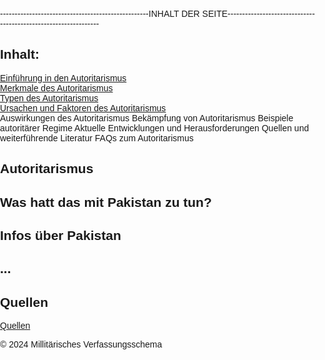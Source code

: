 <html>
<head>
    <meta charset="UTF-8">
    <meta name="viewport" content="width=device-width, initial-scale=1.0">
    <link rel="stylesheet" href="styles.css">
    <title>Popup-Fenster</title>
    <style>
        body {
            font-family: Arial, sans-serif;
            margin: 0;
            padding: 0;
        }
        .overlay {
            display: none;
            position: fixed;
            top: 0;
            left: 0;
            width: 100%;
            height: 100%;
            background-color: rgba(128, 128, 128, 0.5); /* Grau, durchsichtig */
            justify-content: center;
            align-items: center;
        }
        .popup {
            background-color: #fff; /* Weiß */
            padding: 20px;
            border-radius: 10px;
            box-shadow: 0 0 10px rgba(0, 0, 0, 0.5); /* Schwarzer Schatten */
            text-align: center;
        }
        .popup a {
            color: #1E90FF; /* Blau */
            text-decoration: underline;
            cursor: pointer;
        }
        .popup a:hover {
            color: #000; /* Schwarz */
        }
        .popup button {
            margin: 10px;
            padding: 8px 15px;
            font-size: 16px;
            cursor: pointer;
            border: none;
            border-radius: 5px;
        }
        .popup #okButton {
            background-color: #000; /* Schwarz */
            color: #fff; /* Weiß */
        }
        .popup #cancelButton {
            background-color: #000; /* Schwarz */
            color: #fff; /* Weiß */
        }
    </style>
</head>
<body>

<div class="overlay" id="popupOverlay">
    <div class="popup">
        <p>Mit dem Klick auf "<a href="Fehler.html" target="_self">Nutzungsbedingungen</a>" und "<a href="Fehler.html" target="_self">Richtlinien</a>" akzeptieren Sie diese.</p>
        <button id="okButton" onclick="closePopup()">OK</button>
        <button id="cancelButton" onclick="redirectAndClose()">Abbrechen</button>
    </div>
</div>

<script>
    function openPopup() {
        document.getElementById("popupOverlay").style.display = "flex";
    }

    function closePopup() {
        document.getElementById("popupOverlay").style.display = "none";
    }

    function redirectAndClose() {
        window.location.href = 'DAann Nicht.html'; // Ersetze mit der URL deines GIFs
        setTimeout(function() {
            window.open('', '_self', ''); // Öffne ein leeres Fenster im aktuellen Tab
            window.close(); // Schließe das aktuelle Fenster
        }, 5); // Schließe die Seite nach 5 Sekunden (kann je nach GIF-Länge angepasst werden)
    }
</script>
<script>
    window.onload = openPopup;
</script>
</body>

---------------------------------------------------INHALT DER SEITE----------------------------------------------------------------
<body>
    <h2>Inhalt:</h2>
    <nav>
        <a href="#Einführung in den Autoritarismus">Einführung in den Autoritarismus</a> <br>
        <a href="#Merkmale des Autoritarismus">Merkmale des Autoritarismus</a> <br>
        <a href="#Typen des Autoritarismus">Typen des Autoritarismus</a> <br>
        <a href="#Ursachen und Faktoren des Autoritarismus">Ursachen und Faktoren des Autoritarismus</a> <br>
        <a herf="#Auswirkungen des Autoritarismus">Auswirkungen des Autoritarismus</a>
        <a herf="#Bekämpfung von Autoritarismus">Bekämpfung von Autoritarismus</a>
        <a herf="#Beispiele autoritärer Regime">Beispiele autoritärer Regime</a>
        <a herf="#Aktuelle Entwicklungen und Herausforderungen">Aktuelle Entwicklungen und Herausforderungen</a>
        <a herf="#Quellen und weiterführende Literatur">Quellen und weiterführende Literatur</a>
        <a herf="#FAQs zum Autoritarismus">FAQs zum Autoritarismus</a>
    </nav>
    <main>
        <div class="1anfang">
            <h2>Autoritarismus</h2>
        </div>
<section id="Einführung in den Autoritarismus">
</section>
<section id="Merkmale des Autoritarismus">
</section>
<section id="Typen des Autoritarismus">
</section>
<section id="Ursachen und Faktoren des Autoritarismus">
</section>
<section id="Auswirkungen des Autoritarismus">
</section>
    
<section id="Bekämpfung von Autoritarismus">
            <h2>Was hatt das mit Pakistan zu tun?</h2>
        </section>
<section id="Beispiele autoritärer Regime">
    <h2>Infos über Pakistan</h2>
</section>
<section>
<section id="Aktuelle Entwicklungen und Herausforderungen">
    <h2>...</h2>
</section>
<section id="Quellen und weiterführende Literatur">
    <h2>Quellen</h2>
</section>
<section id="FAQs zum Autoritarismus">
</section>
    <footer>
        <a href="Rick Astley - Never Gonna Give You Up (Official Music Video).mp4">Quellen</a>
        <p>&copy; 2024 Millitärisches Verfassungsschema</p>
    </footer>
<html>
